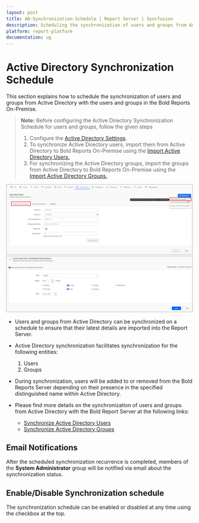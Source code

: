 ```yaml
---
layout: post
title: AD-Synchronization-Schedule | Report Server | Syncfusion
description: Scheduling the synchronization of users and groups from Active-Directory with the users and groups in the Bold Reports On-Premise.
platform: report-platform
documentation: ug
---
```


# Active Directory Synchronization Schedule

This section explains how to schedule the synchronization of users and groups from Active Directory with the users and groups in the Bold Reports On-Premise.

> **Note:** Before configuring the Active Directory Synchronization Schedule for users and groups, follow the given steps
> 1. Configure the [Active Directory Settings](./../../active-directory/).
> 2. To synchronize Active Directory users, import them from Active Directory to Bold Reports On-Premise using the [Import Active Directory Users.](./../../../manage-users/users/import-users/import-active-directory-users/)
> 3. For synchronizing the Active Directory groups, import the groups from Active Directory to Bold Reports On-Premise using the [Import Active Directory Groups.](./../../../manage-users/groups/import-groups/import-active-directory-groups/)

![Click Active Directory Synchronization Schedule](/static/assets/on-premise/images/settings/click-windows-ad.png)
![Active Directory Synchronization Schedule](/static/assets/on-premise/images/settings/active-directory-schedule-synchronization.png)

* Users and groups from Active Directory can be synchronized on a schedule to ensure that their latest details are imported into the Report Server.

* Active Directory synchronization facilitates synchronization for the following entities:
    1. Users
    2. Groups

* During synchronization, users will be added to or removed from the Bold Reports Server depending on their presence in the specified distinguished name within Active Directory.

* Please find more details on the synchronization of users and groups from Active Directory with the Bold Report Server at the following links:
    * [Synchronize Active Directory Users](./../../../manage-users/users/synchronize/synchronize-active-directory-users/)
    * [Synchronize Active Directory Groups](./../../../manage-users/groups/synchronize/synchronize-active-directory-groups/)

## Email Notifications

After the scheduled synchronization recurrence is completed, members of the **System Administrator** group will be notified via email about the synchronization status.

## Enable/Disable Synchronization schedule

The synchronization schedule can be enabled or disabled at any time using the checkbox at the top.
